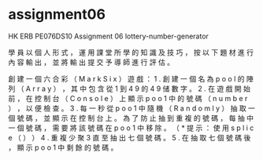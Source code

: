 # assignment06
HK ERB PE076DS10 Assignment 06 lottery-number-generator

學 員 以 個 人 形 式 ， 運 用 課 堂 所 學 的 知 識 及 技 巧 ， 按 以 下 題 材 進 行 內 容 輸 出 ， 並 將 輸 出 提 交 予 導 師 進 行 評 估 。

創 建 一 個 六 合 彩 （ M a r k S i x ） 遊 戲 ：
1 . 創 建 一 個 名 為 p o o l 的 陣 列 （ A r r a y ） ， 其 中 包 含 從 1 到 4 9 的 4 9 储 數 字 。
2 . 在 遊 戲 開 始 前 ， 在 控 制 台 （ C o n s o l e ） 上 顯 示 p o o 1 中 的 號 碼 （ n u m b e r ） ， 以 便 檢 查 。
3 . 每 一 秒 從 p o o 1 中 隨 機 （ R a n d o m l y ） 抽 取 一 個 號 碼 ， 並 顯 示 在 控 制 台 上 。
  為 了 防 止 抽 到 重 複 的 號 碼 ， 每 抽 中 一 個 號 碼 ， 需 要 將 該 號 碼 在 p o o 1 中 移 除 。
  （ * 提 示 ： 使 用 s p l i c e （ ） ）
4 . 重 複 少 聚 3 直 至 抽 出 七 個 號 碼 。
5 . 在 抽 取 七 個 號 碼 後 ， 顯 示 p o o 1 中 剩 餘 的 號 碼 。
